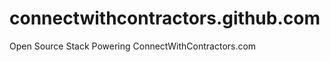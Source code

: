 connectwithcontractors.github.com
=================================

Open Source Stack Powering ConnectWithContractors.com